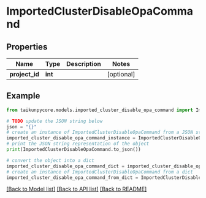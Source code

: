 # ImportedClusterDisableOpaCommand


## Properties

Name | Type | Description | Notes
------------ | ------------- | ------------- | -------------
**project_id** | **int** |  | [optional] 

## Example

```python
from taikunpycore.models.imported_cluster_disable_opa_command import ImportedClusterDisableOpaCommand

# TODO update the JSON string below
json = "{}"
# create an instance of ImportedClusterDisableOpaCommand from a JSON string
imported_cluster_disable_opa_command_instance = ImportedClusterDisableOpaCommand.from_json(json)
# print the JSON string representation of the object
print(ImportedClusterDisableOpaCommand.to_json())

# convert the object into a dict
imported_cluster_disable_opa_command_dict = imported_cluster_disable_opa_command_instance.to_dict()
# create an instance of ImportedClusterDisableOpaCommand from a dict
imported_cluster_disable_opa_command_from_dict = ImportedClusterDisableOpaCommand.from_dict(imported_cluster_disable_opa_command_dict)
```
[[Back to Model list]](../README.md#documentation-for-models) [[Back to API list]](../README.md#documentation-for-api-endpoints) [[Back to README]](../README.md)


